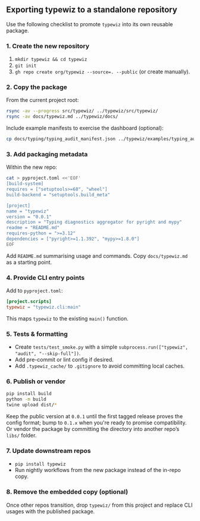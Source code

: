 ## Exporting typewiz to a standalone repository

Use the following checklist to promote `typewiz` into its own reusable package.

### 1. Create the new repository

1. `mkdir typewiz && cd typewiz`
2. `git init`
3. `gh repo create org/typewiz --source=. --public` (or create manually).

### 2. Copy the package

From the current project root:

```bash
rsync -av --progress src/typewiz/ ../typewiz/src/typewiz/
rsync -av docs/typewiz.md ../typewiz/docs/
```

Include example manifests to exercise the dashboard (optional):

```bash
cp docs/typing/typing_audit_manifest.json ../typewiz/examples/typing_audit_manifest.json
```

### 3. Add packaging metadata

Within the new repo:

```bash
cat > pyproject.toml <<'EOF'
[build-system]
requires = ["setuptools>=68", "wheel"]
build-backend = "setuptools.build_meta"

[project]
name = "typewiz"
version = "0.0.1"
description = "Typing diagnostics aggregator for pyright and mypy"
readme = "README.md"
requires-python = ">=3.12"
dependencies = ["pyright>=1.1.392", "mypy>=1.8.0"]
EOF
```

Add `README.md` summarising usage and commands. Copy `docs/typewiz.md` as a starting point.

### 4. Provide CLI entry points

Add to `pyproject.toml`:

```toml
[project.scripts]
typewiz = "typewiz.cli:main"
```

This maps `typewiz` to the existing `main()` function.

### 5. Tests & formatting

- Create `tests/test_smoke.py` with a simple `subprocess.run(["typewiz", "audit", "--skip-full"])`.
- Add pre-commit or lint config if desired.
- Add `.typewiz_cache/` to `.gitignore` to avoid committing local caches.

### 6. Publish or vendor

```bash
pip install build
python -m build
twine upload dist/*
```

Keep the public version at `0.0.1` until the first tagged release proves the config format; bump to `0.1.x`
when you're ready to promise compatibility. Or vendor the package by committing the directory into another repo’s
`libs/` folder.

### 7. Update downstream repos

- `pip install typewiz`
- Run nightly workflows from the new package instead of the in-repo copy.

### 8. Remove the embedded copy (optional)

Once other repos transition, drop `typewiz/` from this project and replace CLI usages with the published package.
